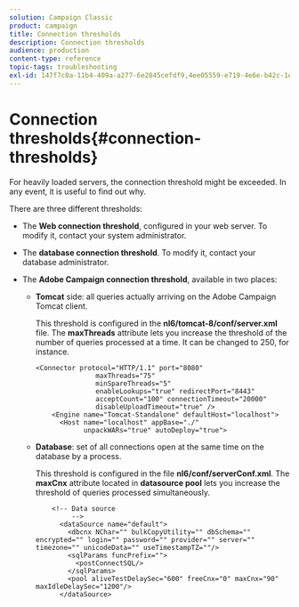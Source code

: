 ```yaml
---
solution: Campaign Classic
product: campaign
title: Connection thresholds
description: Connection thresholds
audience: production
content-type: reference
topic-tags: troubleshooting
exl-id: 147f7c0a-11b4-409a-a277-6e2845cefdf9,4ee05559-e719-4e6e-b42c-1e82df428871
---
```

# Connection thresholds{#connection-thresholds}

For heavily loaded servers, the connection threshold might be exceeded. In any event, it is useful to find out why.

There are three different thresholds:

* The **Web connection threshold**, configured in your web server. To modify it, contact your system administrator.

* The **database connection threshold**. To modify it, contact your database administrator.

* The **Adobe Campaign connection threshold**, available in two places:

    * **Tomcat** side: all queries actually arriving on the Adobe Campaign Tomcat client.

      This threshold is configured in the **nl6/tomcat-8/conf/server.xml** file. The **maxThreads** attribute lets you increase the threshold of the number of queries processed at a time. It can be changed to 250, for instance.

      ```    
      <Connector protocol="HTTP/1.1" port="8080"
                     maxThreads="75"
                     minSpareThreads="5"
                     enableLookups="true" redirectPort="8443"
                     acceptCount="100" connectionTimeout="20000"
                     disableUploadTimeout="true" />
          <Engine name="Tomcat-Standalone" defaultHost="localhost">
            <Host name="localhost" appBase="./"
                  unpackWARs="true" autoDeploy="true">
      ```

    * **Database**: set of all connections open at the same time on the database by a process.

      This threshold is configured in the file **nl6/conf/serverConf.xml**. The **maxCnx** attribute located in **datasource pool** lets you increase the threshold of queries processed simultaneously.

      ```    
          <!-- Data source
               -->
            <dataSource name="default">
              <dbcnx NChar="" bulkCopyUtility="" dbSchema="" encrypted="" login="" password="" provider="" server="" timezone="" unicodeData="" useTimestampTZ=""/>
              <sqlParams funcPrefix="">
                <postConnectSQL/>
              </sqlParams>
              <pool aliveTestDelaySec="600" freeCnx="0" maxCnx="90" maxIdleDelaySec="1200"/>
            </dataSource>
      ```
